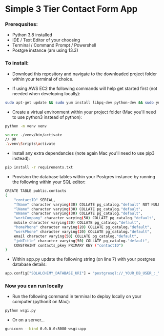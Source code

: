 # Simple 3 Tier Contact Form App

### Prerequsites:
* Python 3.8 installed
* IDE / Text Editor of your choosing
* Terminal / Command Prompt / Powershell
* Postgre instance (am using 13.3)

### To install:
* Download this repository and navigate to the downloaded project folder within your terminal of choice.

* If using AWS EC2 the following commands will help get started first (not needed when developing locally):
``` bash
sudo apt-get update && sudo yum install libpq-dev python-dev && sudo yum install postgresql-devel && sudo install git && sudo pip install psycopg2
```

* Create a virtual environment within your project folder (Mac you'll need to use python3 instead of python):
``` bash
python -m venv venv

source ./venv/bin/activate
// OR 
.\venv\Scripts\activate
```

* Install any extra dependancies (note again Mac you'll need to use pip3 instead):
``` bash
pip install -r requirements.txt
```

* Provision the database tables within your Postgres instance by running the following within your SQL editor:
``` bash
CREATE TABLE public.contacts
(
    "contactID" SERIAL,
    "fName" character varying(30) COLLATE pg_catalog."default" NOT NULL,
    "lName" character varying(30) COLLATE pg_catalog."default",
    "mName" character varying(30) COLLATE pg_catalog."default",
    "workCompany" character varying(50) COLLATE pg_catalog."default",
    mobile character varying(20) COLLATE pg_catalog."default",
    "homePhone" character varying(20) COLLATE pg_catalog."default",
    "workPhone" character varying(20) COLLATE pg_catalog."default",
    email character varying(50) COLLATE pg_catalog."default",
    "jobTitle" character varying(50) COLLATE pg_catalog."default",
    CONSTRAINT contacts_pkey PRIMARY KEY ("contactID")
)
```

* Within app.py update the following string (on line 7) with your postgres database details:
``` bash
app.config["SQLALCHEMY_DATABASE_URI"] = "postgresql://_YOUR_DB_USER_:_YOUR_DB_URL_:5432/_YOUR_DB_NAME_"
```

### Now you can run locally
* Run the following command in terminal to deploy locally on your computer (python3 on Mac): 
``` bash
python wsgi.py
```

* Or on a server...
``` bash
gunicorn --bind 0.0.0.0:8080 wsgi:app
```
